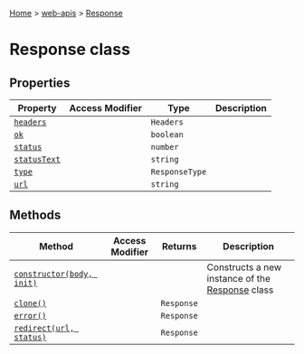 [Home](./index) &gt; [web-apis](./web-apis.md) &gt; [Response](./web-apis.response.md)

# Response class

## Properties

|  Property | Access Modifier | Type | Description |
|  --- | --- | --- | --- |
|  [`headers`](./web-apis.response.headers.md) |  | `Headers` |  |
|  [`ok`](./web-apis.response.ok.md) |  | `boolean` |  |
|  [`status`](./web-apis.response.status.md) |  | `number` |  |
|  [`statusText`](./web-apis.response.statustext.md) |  | `string` |  |
|  [`type`](./web-apis.response.type.md) |  | `ResponseType` |  |
|  [`url`](./web-apis.response.url.md) |  | `string` |  |

## Methods

|  Method | Access Modifier | Returns | Description |
|  --- | --- | --- | --- |
|  [`constructor(body, init)`](./web-apis.response.constructor.md) |  |  | Constructs a new instance of the [Response](./web-apis.response.md) class |
|  [`clone()`](./web-apis.response.clone.md) |  | `Response` |  |
|  [`error()`](./web-apis.response.error.md) |  | `Response` |  |
|  [`redirect(url, status)`](./web-apis.response.redirect.md) |  | `Response` |  |

